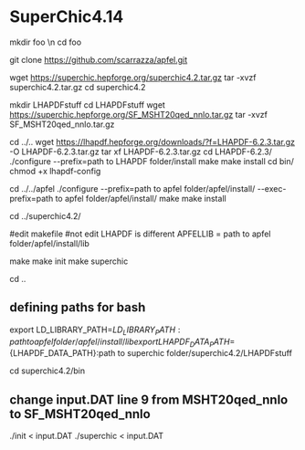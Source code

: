 # SuperChic4.14

mkdir foo
\n
cd foo

git clone https://github.com/scarrazza/apfel.git

wget https://superchic.hepforge.org/superchic4.2.tar.gz
tar -xvzf superchic4.2.tar.gz
cd superchic4.2

mkdir LHAPDFstuff
cd LHAPDFstuff
wget https://superchic.hepforge.org/SF_MSHT20qed_nnlo.tar.gz
tar -xvzf SF_MSHT20qed_nnlo.tar.gz

cd ../..
wget https://lhapdf.hepforge.org/downloads/?f=LHAPDF-6.2.3.tar.gz -O LHAPDF-6.2.3.tar.gz
tar xf LHAPDF-6.2.3.tar.gz
cd LHAPDF-6.2.3/
./configure --prefix=path to LHAPDF folder/install
make
make install
cd bin/
chmod +x lhapdf-config

cd ../../apfel
./configure --prefix=path to apfel folder/apfel/install/ --exec-prefix=path to apfel folder/apfel/install/
make 
make install

cd ../superchic4.2/

#edit makefile
#not edit LHAPDF is different
APFELLIB = path to apfel folder/apfel/install/lib

make 
make init
make superchic

cd .. 

## defining paths for bash
export LD_LIBRARY_PATH=${LD_LIBRARY_PATH}:path to apfel folder/apfel/install/lib
export LHAPDF_DATA_PATH=${LHAPDF_DATA_PATH}:path to superchic folder/superchic4.2/LHAPDFstuff

cd superchic4.2/bin

## change input.DAT line 9 from MSHT20qed_nnlo to SF_MSHT20qed_nnlo

./init < input.DAT
./superchic < input.DAT

